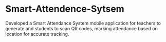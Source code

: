 ﻿# Smart-Attendence-Sytsem
Developed a Smart Attendance System mobile application for teachers to generate and
students to scan QR codes, marking attendance based on location for accurate tracking.

